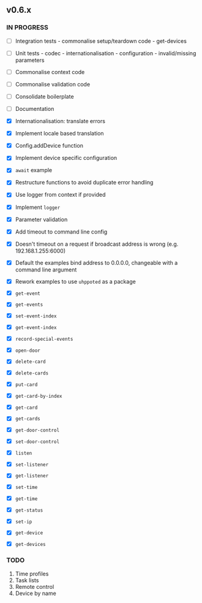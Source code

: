 ## v0.6.x

### IN PROGRESS

- [ ] Integration tests
      - commonalise setup/teardown code
      - get-devices

- [ ] Unit tests
      - codec
      - internationalisation
      - configuration
      - invalid/missing parameters

- [ ] Commonalise context code
- [ ] Commonalise validation code
- [ ] Consolidate boilerplate
- [ ] Documentation

- [x] Internationalisation: translate errors
- [x] Implement locale based translation
- [x] Config.addDevice function
- [x] Implement device specific configuration
- [x] `await` example
- [x] Restructure functions to avoid duplicate error handling
- [x] Use logger from context if provided
- [x] Implement `logger`
- [x] Parameter validation
- [x] Add timeout to command line config
- [x] Doesn't timeout on a request if broadcast address is wrong (e.g. 192.168.1.255:6000)
- [x] Default the examples bind address to 0.0.0.0, changeable with a command line argument
- [x] Rework examples to use `uhppoted` as a package
- [x] `get-event`
- [x] `get-events`
- [x] `set-event-index`
- [x] `get-event-index`
- [x] `record-special-events`
- [x] `open-door`
- [x] `delete-card`
- [x] `delete-cards`
- [x] `put-card`
- [x] `get-card-by-index`
- [x] `get-card`
- [x] `get-cards`
- [x] `get-door-control`
- [x] `set-door-control`
- [x] `listen`
- [x] `set-listener`
- [x] `get-listener`
- [x] `set-time`
- [x] `get-time`
- [x] `get-status`
- [x] `set-ip`
- [x] `get-device`
- [x] `get-devices`

### TODO

1. Time profiles
2. Task lists
3. Remote control
4. Device by name

